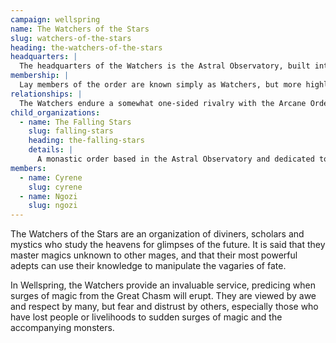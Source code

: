 ```yaml
---
campaign: wellspring
name: The Watchers of the Stars
slug: watchers-of-the-stars
heading: the-watchers-of-the-stars
headquarters: |
  The headquarters of the Watchers is the Astral Observatory, built into a peak high above the City of Wellspring. Although an arduous climb, the Observatory grants an unparalleled view of the city and an unobstructed view of the heavens.
membership: |
  Lay members of the order are known simply as Watchers, but more highly ranked adepts who can learn the secret magics are called Astrologians. Astrologians can be recognized by their blindfolds and robes with the patterns of the constellations. Most adventurers who affiliate with the Watchers have some form of magic, and are most commonly wizards, or clerics with domains of knowledge or prophesy.
relationships: |
  The Watchers endure a somewhat one-sided rivalry with the Arcane Order, who they see as narrow-minded and focused on commerce and influence over the mysteries of magic. That said, a few Watchers are also guild members in good standing, including several high-ranking Astrologians. The Watchers of the Stars also have a dedicated monastic order, the Falling Stars, responsible for protection of the Astral Observatory and (rarely) individual members.
child_organizations:
  - name: The Falling Stars
    slug: falling-stars
    heading: the-falling-stars
    details: |
      A monastic order based in the Astral Observatory and dedicated to the protection of the Watchers of the Stars.
members:
  - name: Cyrene
    slug: cyrene
  - name: Ngozi
    slug: ngozi
---
```


The Watchers of the Stars are an organization of diviners, scholars and mystics who study the heavens for glimpses of the future. It is said that they master magics unknown to other mages, and that their most powerful adepts can use their knowledge to manipulate the vagaries of fate.

In Wellspring, the Watchers provide an invaluable service, predicing when surges of magic from the Great Chasm will erupt. They are viewed by awe and respect by many, but fear and distrust by others, especially those who have lost people or livelihoods to sudden surges of magic and the accompanying monsters.
